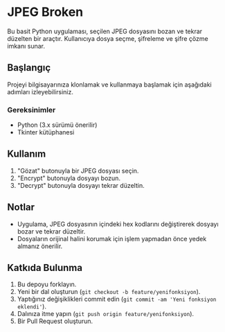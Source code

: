 # JPEG Broken

Bu basit Python uygulaması, seçilen JPEG dosyasını bozan ve tekrar düzelten bir araçtır. Kullanıcıya dosya seçme, şifreleme ve şifre çözme imkanı sunar.

## Başlangıç

Projeyi bilgisayarınıza klonlamak ve kullanmaya başlamak için aşağıdaki adımları izleyebilirsiniz.

### Gereksinimler

- Python (3.x sürümü önerilir)
- Tkinter kütüphanesi

## Kullanım

1. "Gözat" butonuyla bir JPEG dosyası seçin.
2. "Encrypt" butonuyla dosyayı bozun.
3. "Decrypt" butonuyla dosyayı tekrar düzeltin.

## Notlar

- Uygulama, JPEG dosyasının içindeki hex kodlarını değiştirerek dosyayı bozar ve tekrar düzeltir.
- Dosyaların orijinal halini korumak için işlem yapmadan önce yedek almanız önerilir.

## Katkıda Bulunma

1. Bu depoyu forklayın.
2. Yeni bir dal oluşturun (`git checkout -b feature/yenifonksiyon`).
3. Yaptığınız değişiklikleri commit edin (`git commit -am 'Yeni fonksiyon eklendi'`).
4. Dalınıza itme yapın (`git push origin feature/yenifonksiyon`).
5. Bir Pull Request oluşturun.


